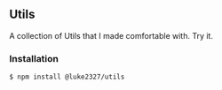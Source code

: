 ## Utils
A collection of Utils that I made comfortable with.
Try it.

### Installation
```shell
$ npm install @luke2327/utils
```